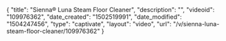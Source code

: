 {
    "title": "Sienna&reg; Luna Steam Floor Cleaner",
    "description": "",
    "videoid": "109976362",
    "date_created": "1502519991",
    "date_modified": "1504247456",
    "type": "captivate",
    "layout": "video",
    "url": "\/v\/sienna-luna-steam-floor-cleaner\/109976362"
}